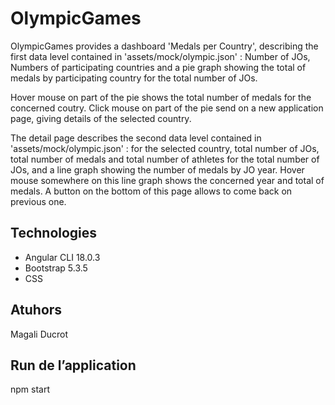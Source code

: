 # OlympicGames
 OlympicGames provides a dashboard 'Medals per Country', describing the first data level contained in 'assets/mock/olympic.json' : Number of JOs, Numbers of participating countries and a pie graph showing the total of medals by participating country for the total number of JOs.

Hover mouse on part of the pie shows the total number of medals for the concerned coutry.
Click mouse on part of the pie send on a new application page, giving details of the selected country.

The detail page describes the second data level contained in 'assets/mock/olympic.json' : for the selected country, total number of JOs, total number of medals and total number of athletes for the total number of JOs, and a line graph showing the number of medals by JO year. Hover mouse somewhere on this line graph shows the concerned year and total of medals. 
A button on the bottom of this page allows to come back on previous one.

## Technologies
- Angular CLI 18.0.3
- Bootstrap 5.3.5
- CSS

## Atuhors
Magali Ducrot

## Run de l’application
npm start